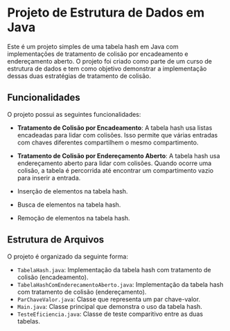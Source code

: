 # Projeto de Estrutura de Dados em Java

Este é um projeto simples de uma tabela hash em Java com implementações de tratamento de colisão por encadeamento e endereçamento aberto. O projeto foi criado como parte de um curso de estrutura de dados e tem como objetivo demonstrar a implementação dessas duas estratégias de tratamento de colisão.

## Funcionalidades

O projeto possui as seguintes funcionalidades:

- **Tratamento de Colisão por Encadeamento**: A tabela hash usa listas encadeadas para lidar com colisões. Isso permite que várias entradas com chaves diferentes compartilhem o mesmo compartimento.

- **Tratamento de Colisão por Endereçamento Aberto**: A tabela hash usa endereçamento aberto para lidar com colisões. Quando ocorre uma colisão, a tabela é percorrida até encontrar um compartimento vazio para inserir a entrada.

- Inserção de elementos na tabela hash.
- Busca de elementos na tabela hash.
- Remoção de elementos na tabela hash.

## Estrutura de Arquivos

O projeto é organizado da seguinte forma:

- `TabelaHash.java`: Implementação da tabela hash com tratamento de colisão (encadeamento).
- `TabelaHashComEnderecamentoAberto.java`: Implementação da tabela hash com tratamento de colisão (endereçamento).
- `ParChaveValor.java`: Classe que representa um par chave-valor.
- `Main.java`: Classe principal que demonstra o uso da tabela hash.
- `TesteEficiencia.java`: Classe de teste comparitivo entre as duas tabelas.


